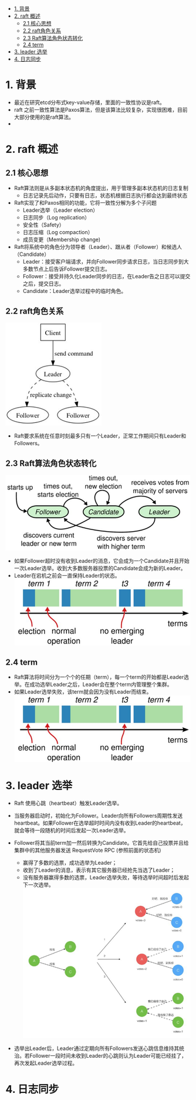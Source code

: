 <!-- TOC -->

- [1. 背景](#1-背景)
- [2. raft 概述](#2-raft-概述)
    - [2.1 核心思想](#21-核心思想)
    - [2.2 raft角色关系](#22-raft角色关系)
    - [2.3 Raft算法角色状态转化](#23-raft算法角色状态转化)
    - [2.4 term](#24-term)
- [3. leader 选举](#3-leader-选举)
- [4. 日志同步](#4-日志同步)

<!-- /TOC -->
# 1. 背景
* 最近在研究etcd分布式key-value存储，里面的一致性协议是raft。
* raft 之前一致性算法是Paxos算法，但是该算法比较复杂，实现很困难，目前大部分使用的是raft算法。
* 

# 2. raft 概述
## 2.1 核心思想
* Raft算法则是从多副本状态机的角度提出，用于管理多副本状态机的日志复制
    * 日志记录先后动作，只要有日志，状态机根据日志执行都会达到最终状态
* Raft实现了和Paxos相同的功能，它将一致性分解为多个子问题
    * Leader选举（Leader election）
    * 日志同步（Log replication）
    * 安全性（Safety）
    * 日志压缩（Log compaction）
    * 成员变更（Membership change)
* Raft将系统中的角色分为领导者（Leader）、跟从者（Follower）和候选人（Candidate）
    * Leader：接受客户端请求，并向Follower同步请求日志，当日志同步到大多数节点上后告诉Follower提交日志。
    * Follower：接受并持久化Leader同步的日志，在Leader告之日志可以提交之后，提交日志。
    * Candidate：Leader选举过程中的临时角色。

## 2.2 raft角色关系
![2019-10-10-15-52-44.png](./images/2019-10-10-15-52-44.png)
* Raft要求系统在任意时刻最多只有一个Leader，正常工作期间只有Leader和Followers。
## 2.3 Raft算法角色状态转化
![2019-10-10-15-58-29.png](./images/2019-10-10-15-58-29.png)
* 如果Follower超时没有收到Leader的消息，它会成为一个Candidate并且开始一次Leader选举。收到大多数服务器投票的Candidate会成为新的Leader。
* Leader在宕机之前会一直保持Leader的状态。
![2019-10-10-15-59-42.png](./images/2019-10-10-15-59-42.png)

## 2.4 term
* Raft算法将时间分为一个个的任期（term），每一个term的开始都是Leader选举。在成功选举Leader之后，Leader会在整个term内管理整个集群。
* 如果Leader选举失败，该term就会因为没有Leader而结束。
![2019-10-10-16-01-01.png](./images/2019-10-10-16-01-01.png)

# 3. leader 选举
* Raft 使用心跳（heartbeat）触发Leader选举。
* 当服务器启动时，初始化为Follower。Leader向所有Followers周期性发送heartbeat。如果Follower在选举超时时间内没有收到Leader的heartbeat，就会等待一段随机的时间后发起一次Leader选举。

* Follower将其当前term加一然后转换为Candidate。它首先给自己投票并且给集群中的其他服务器发送 RequestVote RPC (参照前面的状态机)
    * 赢得了多数的选票，成功选举为Leader；
    * 收到了Leader的消息，表示有其它服务器已经抢先当选了Leader；
    * 没有服务器赢得多数的选票，Leader选举失败，等待选举时间超时后发起下一次选举。
![2019-10-10-16-04-51.png](./images/2019-10-10-16-04-51.png)

* 选举出Leader后，Leader通过定期向所有Followers发送心跳信息维持其统治。若Follower一段时间未收到Leader的心跳则认为Leader可能已经挂了，再次发起Leader选举过程。


# 4. 日志同步

